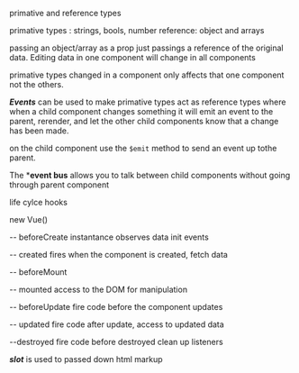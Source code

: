 primative and reference types

primative types : strings, bools, number
reference: object and arrays

passing an object/array as a prop just passings a reference of the original data. Editing data in one component will change in all components

primative types changed in a component only affects that one component not the others. 

***Events*** can be used to make primative types act as reference types where when a child component changes something it will emit an event to the parent, rerender, and let the other child components know that a change has been made.

on the child component use the `$emit` method to send an event up tothe parent.

The ***event bus** allows you to talk between child components without going through parent component

life cylce hooks

new Vue()

 -- beforeCreate
        instantance observes data
        init events

-- created
        fires when the component is created,
        fetch data

-- beforeMount

-- mounted 
        access to the DOM for manipulation

-- beforeUpdate
        fire code before the component updates

-- updated
        fire code after update,
        access to updated data

--destroyed
        fire code before destroyed
        clean up listeners 

***slot*** is used to passed down html markup 
